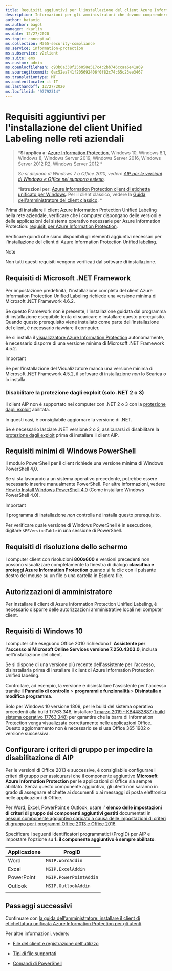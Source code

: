 ```yaml
---
title: Requisiti aggiuntivi per l'installazione del client Azure Information Protection Unified Labeling
description: Informazioni per gli amministratori che devono comprendere i requisiti di sistema aggiuntivi per l'installazione del client Unified Labeling nelle reti aziendali.
author: batamig
ms.author: bagol
manager: rkarlin
ms.date: 12/27/2020
ms.topic: conceptual
ms.collection: M365-security-compliance
ms.service: information-protection
ms.subservice: v2client
ms.suite: ems
ms.custom: admin
ms.openlocfilehash: c93b0a338f25b058e517c4c2bb746ccaa6e41a69
ms.sourcegitcommit: 0ac52ea741f205692406f0f82c74c65c23ee3467
ms.translationtype: MT
ms.contentlocale: it-IT
ms.lasthandoff: 12/27/2020
ms.locfileid: "97792314"
---
```

# <a name="additional-requirements-for-installing-the-unified-labeling-client-on-enterprise-networks"></a>Requisiti aggiuntivi per l'installazione del client Unified Labeling nelle reti aziendali

>***Si applica a**: [Azure Information Protection](https://azure.microsoft.com/pricing/details/information-protection), Windows 10, Windows 8.1, Windows 8, Windows Server 2019, Windows Server 2016, Windows Server 2012 R2, Windows Server 2012 *
>
>*Se si dispone di Windows 7 o Office 2010, vedere [AIP per le versioni di Windows e Office nel supporto esteso](../known-issues.md#aip-for-windows-and-office-versions-in-extended-support).*
>
>***Istruzioni per**: [Azure Information Protection client di etichetta unificato per Windows](../faqs.md#whats-the-difference-between-the-azure-information-protection-classic-and-unified-labeling-clients). Per il client classico, vedere la [Guida dell'amministratore del client classico](client-admin-guide-install.md). *

Prima di installare il client Azure Information Protection Unified Labeling nella rete aziendale, verificare che i computer dispongano delle versioni e delle applicazioni del sistema operativo necessarie per Azure Information Protection: [requisiti per Azure Information Protection](../requirements.md). 

Verificare quindi che siano disponibili gli elementi aggiuntivi necessari per l'installazione del client di Azure Information Protection Unified labeling.

> [!NOTE]
> Non tutti questi requisiti vengono verificati dal software di installazione.
>

## <a name="microsoft-net-framework-requirements"></a>Requisiti di Microsoft .NET Framework

Per impostazione predefinita, l'installazione completa del client Azure Information Protection Unified Labeling richiede una versione minima di Microsoft .NET Framework 4.6.2. 

Se questo Framework non è presente, l'installazione guidata dal programma di installazione eseguibile tenta di scaricare e installare questo prerequisito. Quando questo prerequisito viene installato come parte dell'installazione del client, è necessario riavviare il computer.  

Se si installa il [visualizzatore Azure Information Protection](clientv2-view-use-files.md) autonomamente, è necessario disporre di una versione minima di Microsoft .NET Framework 4.5.2. 

> [!IMPORTANT]
> Se per l'installazione del Visualizzatore manca una versione minima di Microsoft .NET Framework 4.5.2, il software di installazione *non* lo Scarica o lo installa.
> 

### <a name="disable-exploit-protection-net-2-or-3-only"></a>Disabilitare la protezione dagli exploit (solo .NET 2 o 3)

Il client AIP non è supportato nei computer con .NET 2 o 3 con la [protezione dagli exploit](/windows/security/threat-protection/microsoft-defender-atp/enable-exploit-protection) abilitata. 

In questi casi, è consigliabile aggiornare la versione di .NET. 

Se è necessario lasciare .NET versione 2 o 3, assicurarsi di disabilitare la [protezione dagli exploit](../known-issues.md#known-issues-for-aip-and-exploit-protection) prima di installare il client AIP.

## <a name="windows-powershell-minimum-requirements"></a>Requisiti minimi di Windows PowerShell

Il modulo PowerShell per il client richiede una versione minima di Windows PowerShell 4,0.

Se si sta lavorando a un sistema operativo precedente, potrebbe essere necessario inserire manualmente PowerShell. Per altre informazioni, vedere [How to Install Windows PowerShell 4.0](https://social.technet.microsoft.com/wiki/contents/articles/21016.how-to-install-windows-powershell-4-0.aspx) (Come installare Windows PowerShell 4.0). 

> [!IMPORTANT]
> Il programma di installazione *non* controlla né installa questo prerequisito. 
>
> Per verificare quale versione di Windows PowerShell è in esecuzione, digitare `$PSVersionTable` in una sessione di PowerShell.  
> 


## <a name="screen-resolution-requirements"></a>Requisiti di risoluzione dello schermo

I computer client con risoluzioni **800x600** e versioni precedenti non possono visualizzare completamente la finestra di dialogo **classifica e proteggi Azure Information Protection** quando si fa clic con il pulsante destro del mouse su un file o una cartella in Esplora file.   

## <a name="admin-permissions"></a>Autorizzazioni di amministratore

Per installare il client di Azure Information Protection Unified Labeling, è necessario disporre delle autorizzazioni amministrative locali nel computer client.
        
## <a name="windows-10-requirements"></a>Requisiti di Windows 10

I computer che eseguono Office 2010 richiedono l' **Assistente per l'accesso ai Microsoft Online Services versione 7.250.4303.0**, inclusa nell'installazione del client. 

Se si dispone di una versione più recente dell'assistente per l'accesso, disinstallarla prima di installare il client di Azure Information Protection Unified labeling. 

Controllare, ad esempio, la versione e disinstallare l'assistente per l'accesso tramite il **Pannello di controllo**  >  **programmi e funzionalità**  >  **Disinstalla o modifica programma**. 

Solo per Windows 10 versione 1809, per le build del sistema operativo precedenti alla build 17763.348, installare [1 marzo 2019 - KB4482887 (build sistema operativo 17763.348)](https://support.microsoft.com/help/4482887/windows-10-update-kb4482887) per garantire che la barra di Information Protection venga visualizzata correttamente nelle applicazioni Office. Questo aggiornamento non è necessario se si usa Office 365 1902 o versione successiva.    

## <a name="configure-your-group-policy-to-prevent-disabling-aip"></a>Configurare i criteri di gruppo per impedire la disabilitazione di AIP

Per le versioni di Office 2013 e successive, è consigliabile configurare i criteri di gruppo per assicurarsi che il componente aggiuntivo **Microsoft Azure Information Protection** per le applicazioni di Office sia sempre abilitato.  Senza questo componente aggiuntivo, gli utenti non saranno in grado di assegnare etichette ai documenti o ai messaggi di posta elettronica nelle applicazioni di Office.   

Per Word, Excel, PowerPoint e Outlook, usare l' **elenco delle impostazioni di criteri di gruppo dei componenti aggiuntivi gestiti** documentati in [nessun componente aggiuntivo caricato a causa delle impostazioni di criteri di gruppo per i programmi Office 2013 e Office 2016](https://support.microsoft.com/help/2733070/no-add-ins-loaded-due-to-group-policy-settings-for-office-2013-and-off). 

Specificare i seguenti identificatori programmatici (ProgID) per AIP e impostare l'opzione su **1: il componente aggiuntivo è sempre abilitato**.

|Applicazione  |ProgID  |
|---------|---------|
|Word     |     `MSIP.WordAddin`    |
|Excel     |  `MSIP.ExcelAddin`       |
|PowerPoint     |   `MSIP.PowerPointAddin`      |
|Outlook | `MSIP.OutlookAddin` |
| | | 
    

## <a name="next-steps"></a>Passaggi successivi

Continuare con  [la guida dell'amministratore: installare il client di etichettatura unificata Azure Information Protection per gli utenti](clientv2-admin-guide-install.md).

Per altre informazioni, vedere:

- [File del client e registrazione dell'utilizzo](clientv2-admin-guide-files-and-logging.md)

- [Tipi di file supportati](clientv2-admin-guide-file-types.md)

- [Comandi di PowerShell](clientv2-admin-guide-powershell.md)